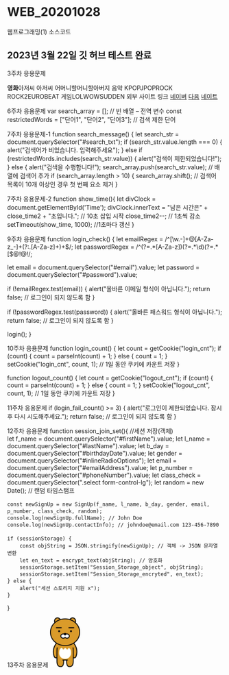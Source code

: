 # WEB_20201028
웹프로그래밍(1) 소스코드
## 2023년 3월 22일 깃 허브 테스트 완료

3주차 응용문제
<td bgcolor="green" width="50"><b>영화</b></td><td width="80" bgcolor="blue">아저씨</td>
<td width="80" bgcolor="blue">아저씨</td>
<td>어머니</td><td width="50">할머니</td><td>할아버지</td></tr><! 1행추가>
<tr bgcolor="red"><td width="50">음악</td>
	<td bgcolor="red">KPOP</td><td bgcolor="red">JPOP</td><td bgcolor="red">ROCK</td>
	<td bgcolor="red">ROCK2</td><td rowspan="2">EUROBEAT</td></tr><! 2행추가>
<tr bgcolor="red"><td colspan="2" width="50">게임</td><td>LOL</td><td>WOW</td><td>SUDDEN</td></tr><!3행 추가>
<tr><td colspan = "6" width="100">외부 사이트 링크</td></tr>
<tr><td colspan="2"><a href="https://www.naver.com/">네이버</a></td>
	<td colspan="2" bgcolor="yellow"><a href="https://www.daum.net/">다음</a></td>
	<td colspan="2" bgcolor="purple"><a href="https://www.nate.com/">네이트</a></td></tr>
	
6주차 응용문제
var search_array = []; // 빈 배열 – 전역 변수
const restrictedWords = ["단어1", "단어2", "단어3"]; // 검색 제한 단어

7주차 응용문제-1
function search_message() {
  let search_str = document.querySelector("#search_txt");
  if (search_str.value.length === 0) {
    alert("검색어가 비었습니다. 입력해주세요");
  } else if (restrictedWords.includes(search_str.value)) {
    alert("검색이 제한되었습니다!");
  } else {
    alert("검색을 수행합니다!");
    search_array.push(search_str.value); // 배열에 검색어 추가
    if (search_array.length > 10) {
      search_array.shift(); // 검색어 목록이 10개 이상인 경우 첫 번째 요소 제거
    }

7주차 응용문제-2
function show_time(){
        let divClock = document.getElementById('Time');
        divClock.innerText = "남은 시간은" + close_time2 + "초입니다."; // 10초 삽입 시작
        close_time2--; // 1초씩 감소
    setTimeout(show_time, 1000);  //1초마다 갱신
}

9주차 응용문제
function login_check() {
  let emailRegex = /^[\w.-]+@[A-Za-z_-]+(?:\.[A-Za-z]+)+$/;
  let passwordRegex = /^(?=.*[A-Za-z])(?=.*\d)(?=.*[$@$!%*#?&])[A-Za-z\d$@$!%*#?&]{10,}$/;

  let email = document.querySelector("#email").value;
  let password = document.querySelector("#password").value;

  if (!emailRegex.test(email)) {
    alert("올바른 이메일 형식이 아닙니다.");
    return false; // 로그인이 되지 않도록 함
  }

  if (!passwordRegex.test(password)) {
    alert("올바른 패스워드 형식이 아닙니다.");
    return false; // 로그인이 되지 않도록 함
  }

  login();
}

10주차 응용문제
function login_count() {
  let count = getCookie("login_cnt");
  if (count) {
    count = parseInt(count) + 1;
  } else {
    count = 1;
  }
  setCookie("login_cnt", count, 1); // 1일 동안 쿠키에 카운트 저장
}

function logout_count() {
  let count = getCookie("logout_cnt");
  if (count) {
    count = parseInt(count) + 1;
  } else {
    count = 1;
  }
  setCookie("logout_cnt", count, 1); // 1일 동안 쿠키에 카운트 저장
}

11주차 응용문제
 if (login_fail_count() >= 3) {
    alert("로그인이 제한되었습니다. 잠시 후 다시 시도해주세요.");
    return false; // 로그인이 되지 않도록 함
  }

12주차 응용문제
function session_join_set(){ //세션 저장(객체)    
    let f_name = document.querySelector("#firstName").value;
    let l_name = document.querySelector("#lastName").value;
    let b_day = document.querySelector("#birthdayDate").value;
    let gender = document.querySelector("#inlineRadioOptions");
    let email = document.querySelector("#emailAddress").value;
    let p_number = document.querySelector("#phoneNumber").value;
    let class_check = document.querySelector(".select form-control-lg");
    let random = new Date(); // 랜덤 타임스탬프
    
    const newSignUp = new SignUp(f_name, l_name, b_day, gender, email, p_number, class_check, random);
    console.log(newSignUp.fullName); // John Doe
    console.log(newSignUp.contactInfo); // johndoe@email.com 123-456-7890
    
    if (sessionStorage) {
        const objString = JSON.stringify(newSignUp); // 객체 -> JSON 문자열 변환
        let en_text = encrypt_text(objString); // 암호화
        sessionStorage.setItem("Session_Storage_object", objString);
        sessionStorage.setItem("Session_Storage_encryted", en_text);
    } else {
        alert("세션 스토리지 지원 x");
    }   
}

13주차 응용문제
 <img src="img/2017042000056_0.jpg"
                  alt="Generic placeholder image" class="img-fluid rounded-circle border border-dark border-3"
                  style="width: 70px;">
				  
